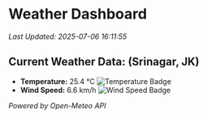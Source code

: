 
# Weather Dashboard

_Last Updated: 2025-07-06 16:11:55_

## Current Weather Data: (Srinagar, JK)
- **Temperature:** 25.4 °C ![Temperature Badge](https://img.shields.io/badge/Temperature-Medium%20Temp-green)
- **Wind Speed:** 6.6 km/h ![Wind Speed Badge](https://img.shields.io/badge/Wind%20Speed-Light%20Wind-blue)

*Powered by Open-Meteo API*
